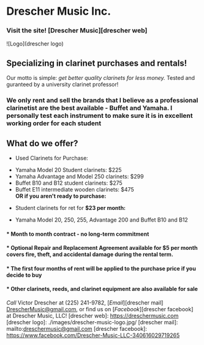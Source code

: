 # Drescher Music Inc.  
### Visit the site! [Drescher Music][drescher web]  
![Logo](drescher logo)
## Specializing in **clarinet** purchases and rentals!  
Our motto is simple: _get better quality clarinets for less money._
Tested and guranteed by a university clarinet professor!  
### We only rent and sell the brands that I believe as a professional clarinetist are the best available - **Buffet** and **Yamaha**. I personally test each instrument to make sure it is in excellent working order for each student

## What do we offer?
- Used Clarinets for Purchase:
 * Yamaha Model 20 Student clarinets: $225
 * Yamaha Advantage and Model 250 clarinets: $299
 * Buffet B10 and B12 student clarinets: $275
 * Buffet E11 intermediate wooden clarinets: $475  
**OR if you aren't ready to purchase:**
- Student clarinets for ret for **$23 per month:**
 * Yamaha Model 20, 250, 255, Advantage 200 and Buffet B10 and B12
 
#### * Month to month contract - no long-term commitment
#### * Optional Repair and Replacement Agreement available for $5 per month covers fire, theft, and accidental damage during the rental term.
#### * The first four months of rent will be applied to the purchase price if you decide to buy
#### * Other clarinets, reeds, and clarinet equipment are also available for sale  
*Call* Victor Drescher at (225) 241-9782, [*Email*][drescher mail] DrescherMusic@gmail.com, or find us on [*Facebook*][drescher facebook] at Drescher Music, LLC!
[drescher web]: https://dreschermusic.com
[drescher logo]: ./images/drescher-music-logo.jpg/
[drescher mail]: mailto:dreschermusic@gmail.com
[drescher facebook]: https://www.facebook.com/Drescher-Music-LLC-340616029719265
